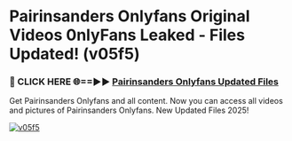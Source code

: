 # Pairinsanders Onlyfans Original Videos 0nlyFans Leaked - Files Updated! (v05f5)

<h3>🔴 CLICK HERE 🌐==►► <a href="https://tinyurl.com/ehrbuxhb" rel="nofollow">Pairinsanders Onlyfans Updated Files</a></h3>

Get Pairinsanders Onlyfans and all content. Now you can access all videos and pictures of Pairinsanders Onlyfans. New Updated Files 2025!

[![v05f5](https://i.imgur.com/lVYEuWS.gif)](https://tinyurl.com/ehrbuxhb)
